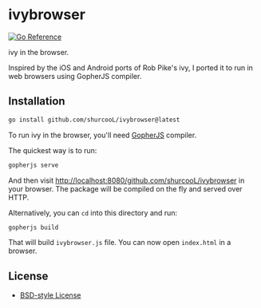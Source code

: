 ivybrowser
==========

[![Go Reference](https://pkg.go.dev/badge/github.com/shurcooL/ivybrowser.svg)](https://pkg.go.dev/github.com/shurcooL/ivybrowser)

ivy in the browser.

Inspired by the iOS and Android ports of Rob Pike's ivy,
I ported it to run in web browsers using GopherJS compiler.

Installation
------------

```sh
go install github.com/shurcooL/ivybrowser@latest
```

To run ivy in the browser, you'll need [GopherJS](https://github.com/gopherjs/gopherjs#installation-and-usage) compiler.

The quickest way is to run:

```sh
gopherjs serve
```

And then visit <http://localhost:8080/github.com/shurcooL/ivybrowser> in your browser. The package will be compiled on the fly and served over HTTP.

Alternatively, you can `cd` into this directory and run:

```sh
gopherjs build
```

That will build `ivybrowser.js` file. You can now open `index.html` in a browser.

License
-------

-	[BSD-style License](LICENSE)
